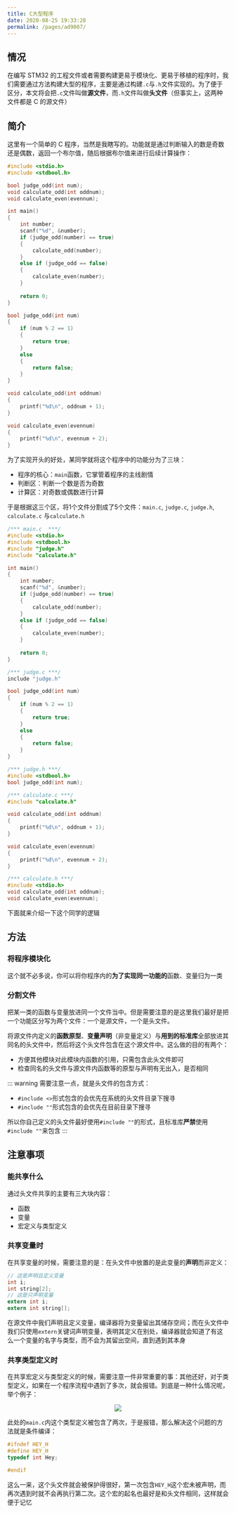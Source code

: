 ```yaml
---
title: C大型程序
date: 2020-08-25 19:33:28
permalink: /pages/ad9007/
---
```

## 情况

在编写 STM32 的工程文件或者需要构建更易于模块化、更易于移植的程序时，我们需要通过方法构建大型的程序，主要是通过构建`.c`与`.h`文件实现的。为了便于区分，本文将会把`.c`文件叫做**源文件**，而`.h`文件叫做**头文件**（但事实上，这两种文件都是 C 的源文件）

## 简介

这里有一个简单的 C 程序，当然是我瞎写的。功能就是通过判断输入的数是奇数还是偶数，返回一个布尔值，随后根据布尔值来进行后续计算操作：

```c
#include <stdio.h>
#include <stdbool.h>

bool judge_odd(int num);
void calculate_odd(int oddnum);
void calculate_even(evennum);

int main()
{
    int number;
    scanf("%d", &number);
    if (judge_odd(number) == true)
    {
        calculate_odd(number);
    }
    else if (judge_odd == false)
    {
        calculate_even(number);
    }
    
    return 0;
}

bool judge_odd(int num)
{
    if (num % 2 == 1)
    {
        return true;
    }
    else
    {
        return false;
    }
}

void calculate_odd(int oddnum)
{
    printf("%d\n", oddnum + 1);
}

void calculate_even(evennum)
{
    printf("%d\n", evennum + 2);
}
```

为了实现开头的好处，某同学就将这个程序中的功能分为了三块：

* 程序的核心：`main`函数，它掌管着程序的主线剧情
* 判断区：判断一个数是否为奇数
* 计算区：对奇数或偶数进行计算

于是根据这三个区，将1个文件分割成了5个文件：`main.c`, `judge.c`, `judge.h`, `calculate.c` 与`calculate.h`

```c
/*** main.c  ***/
#include <stdio.h>
#include <stdbool.h>
#include "judge.h"
#include "calculate.h"

int main()
{
    int number;
    scanf("%d", &number);
    if (judge_odd(number) == true)
    {
        calculate_odd(number);
    }
    else if (judge_odd == false)
    {
        calculate_even(number);
    }
    
    return 0;
}
```

```c
/*** judge.c ***/
include "judge.h"

bool judge_odd(int num)
{
    if (num % 2 == 1)
    {
        return true;
    }
    else
    {
        return false;
    }
}
```

```c
/*** judge.h ***/
#include <stdbool.h>
bool judge_odd(int num);
```

```c
/*** calculate.c ***/
#include "calculate.h"

void calculate_odd(int oddnum)
{
    printf("%d\n", oddnum + 1);
}

void calculate_even(evennum)
{
    printf("%d\n", evennum + 2);
}
```

```c
/*** calculate.h ***/
#include <stdio.h>
void calculate_odd(int oddnum);
void calculate_even(evennum);
```

下面就来介绍一下这个同学的逻辑

## 方法

### 将程序模块化

这个就不必多说，你可以将你程序内的**为了实现同一功能的**函数、变量归为一类

### 分割文件

把某一类的函数与变量放进同一个文件当中。但是需要注意的是这里我们最好是把一个功能区分写为两个文件：一个是源文件，一个是头文件。

将源文件内定义的**函数原型**、**变量声明**（非变量定义）与**用到的标准库**全部放进其同名的头文件中，然后将这个头文件包含在这个源文件中。这么做的目的有两个：

* 方便其他模块对此模块内函数的引用，只需包含此头文件即可
* 检查同名的头文件与源文件内函数等的原型与声明有无出入，是否相同

::: warning
需要注意一点，就是头文件的包含方式：

* `#include <>`形式包含的会优先在系统的头文件目录下搜寻
* `#include ""`形式包含的会优先在目前目录下搜寻

所以你自己定义的头文件最好使用`#include ""`的形式，且标准库**严禁**使用`#include ""`来包含
:::

## 注意事项

### 能共享什么

通过头文件共享的主要有三大块内容：

* 函数
* 变量
* 宏定义与类型定义

### 共享变量时

在共享变量的时候，需要注意的是：在头文件中放置的是此变量的**声明**而非定义：

```c
// 这是声明且定义变量
int i;
int string[2];
// 这是只声明变量
extern int i;
extern int string[];
```

在源文件中我们声明且定义变量，编译器将为变量留出其储存空间；而在头文件中我们只使用`extern`关键词声明变量，表明其定义在别处，编译器就会知道了有这么一个变量的名字与类型，而不会为其留出空间，直到遇到其本身

### 共享类型定义时

在共享宏定义与类型定义的时候，需要注意一件非常重要的事：其他还好，对于类型定义，如果在一个程序流程中遇到了多次，就会报错。到底是一种什么情况呢，举个例子：

<div align=center><img src="https://cdn.jsdelivr.net/gh/CHANShu0508/images_shack/images/20200825204840.png"/></div>

此处的`main.c`内这个类型定义被包含了两次，于是报错，那么解决这个问题的方法就是条件编译：

```c
#ifndef HEY_H
#define HEY_H
typedef int Hey;

#endif
```

这么一来，这个头文件就会被保护得很好，第一次包含`HEY_H`这个宏未被声明，而再次遇到时就不会再执行第二次。这个宏的起名也最好是和头文件相同，这样就会便于记忆